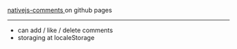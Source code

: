 [ nativejs-comments ](https://extroblade.github.io/nativejs-comments) on github pages

---

- can add / like / delete comments
- storaging at localeStorage
